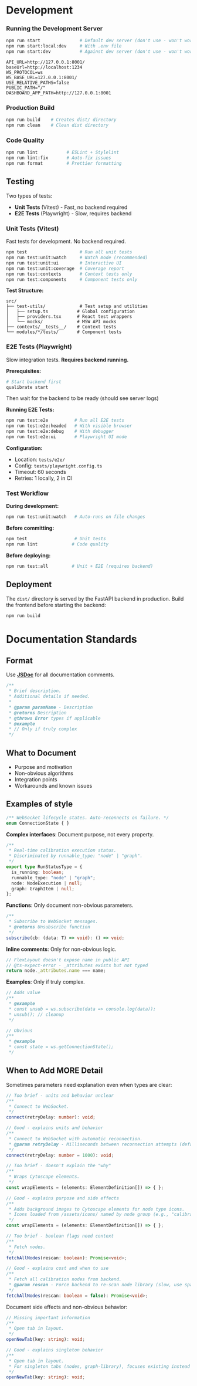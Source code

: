 # Development

### Running the Development Server

```bash
npm run start               # Default dev server (don't use - won't work with backend)
npm run start:local:dev     # With .env file
npm run start:dev           # Against dev server (don't use - won't work with backend)
```

```env
API_URL=http://127.0.0.1:8001/
baseUrl=http://localhost:1234
WS_PROTOCOL=ws
WS_BASE_URL=127.0.0.1:8001/
USE_RELATIVE_PATHS=false
PUBLIC_PATH="/"
DASHBOARD_APP_PATH=http://127.0.0.1:8001
```

### Production Build

```bash
npm run build    # Creates dist/ directory
npm run clean    # Clean dist directory
```

### Code Quality

```bash
npm run lint           # ESLint + Stylelint
npm run lint:fix       # Auto-fix issues
npm run format         # Prettier formatting
```

## Testing

Two types of tests:
- **Unit Tests** (Vitest) - Fast, no backend required
- **E2E Tests** (Playwright) - Slow, requires backend

### Unit Tests (Vitest)

Fast tests for development. No backend required.

```bash
npm test                    # Run all unit tests
npm run test:unit:watch     # Watch mode (recommended)
npm run test:unit:ui        # Interactive UI
npm run test:unit:coverage  # Coverage report
npm run test:contexts       # Context tests only
npm run test:components     # Component tests only
```

**Test Structure:**
```
src/
├── test-utils/             # Test setup and utilities
│   ├── setup.ts           # Global configuration
│   ├── providers.tsx      # React test wrappers
│   └── mocks/             # MSW API mocks
├── contexts/__tests__/    # Context tests
└── modules/*/tests/       # Component tests
```

### E2E Tests (Playwright)

Slow integration tests. **Requires backend running.**

**Prerequisites:**
```bash
# Start backend first
qualibrate start
```

Then wait for the backend to be ready (should see server logs)

**Running E2E Tests:**
```bash
npm run test:e2e          # Run all E2E tests
npm run test:e2e:headed   # With visible browser
npm run test:e2e:debug    # With debugger
npm run test:e2e:ui       # Playwright UI mode
```

**Configuration:**
- Location: `tests/e2e/`
- Config: `tests/playwright.config.ts`
- Timeout: 60 seconds
- Retries: 1 locally, 2 in CI

### Test Workflow

**During development:**
```bash
npm run test:unit:watch   # Auto-runs on file changes
```

**Before committing:**
```bash
npm test                  # Unit tests
npm run lint             # Code quality
```

**Before deploying:**
```bash
npm run test:all         # Unit + E2E (requires backend)
```

## Deployment

The `dist/` directory is served by the FastAPI backend in production. Build the frontend before starting the backend:

```bash
npm run build
```


# Documentation Standards

## Format

Use **[JSDoc](https://jsdoc.app/)** for all documentation comments.

```typescript
/**
 * Brief description.
 * Additional details if needed.
 *
 * @param paramName - Description
 * @returns Description
 * @throws Error types if applicable
 * @example
 * // Only if truly complex
 */
```

## What to Document

- Purpose and motivation
- Non-obvious algorithms
- Integration points
- Workarounds and known issues

## Examples of style

```typescript
/** WebSocket lifecycle states. Auto-reconnects on failure. */
enum ConnectionState { }
```

**Complex interfaces**: Document purpose, not every property.

```typescript
/**
 * Real-time calibration execution status.
 * Discriminated by runnable_type: "node" | "graph".
 */
export type RunStatusType = {
  is_running: boolean;
  runnable_type: "node" | "graph";
  node: NodeExecution | null;
  graph: GraphItem | null;
};
```

**Functions**: Only document non-obvious parameters.

```typescript
/**
 * Subscribe to WebSocket messages.
 * @returns Unsubscribe function
 */
subscribe(cb: (data: T) => void): () => void;
```

**Inline comments**: Only for non-obvious logic.

```typescript
// FlexLayout doesn't expose name in public API
// @ts-expect-error - _attributes exists but not typed
return node._attributes.name === name;
```

**Examples**: Only if truly complex.

```typescript
// Adds value
/**
 * @example
 * const unsub = ws.subscribe(data => console.log(data));
 * unsub(); // cleanup
 */

// Obvious
/**
 * @example
 * const state = ws.getConnectionState();
 */
```

## When to Add MORE Detail

Sometimes parameters need explanation even when types are clear:

```typescript
// Too brief - units and behavior unclear
/**
 * Connect to WebSocket.
 */
connect(retryDelay: number): void;

// Good - explains units and behavior
/**
 * Connect to WebSocket with automatic reconnection.
 * @param retryDelay - Milliseconds between reconnection attempts (default: 1000)
 */
connect(retryDelay: number = 1000): void;
```

```typescript
// Too brief - doesn't explain the "why"
/**
 * Wraps Cytoscape elements.
 */
const wrapElements = (elements: ElementDefinition[]) => { };

// Good - explains purpose and side effects
/**
 * Adds background images to Cytoscape elements for node type icons.
 * Icons loaded from /assets/icons/ named by node group (e.g., "calibration.svg").
 */
const wrapElements = (elements: ElementDefinition[]) => { };
```

```typescript
// Too brief - boolean flags need context
/**
 * Fetch nodes.
 */
fetchAllNodes(rescan: boolean): Promise<void>;

// Good - explains cost and when to use
/**
 * Fetch all calibration nodes from backend.
 * @param rescan - Force backend to re-scan node library (slow, use sparingly)
 */
fetchAllNodes(rescan: boolean = false): Promise<void>;
```

Document side effects and non-obvious behavior:

```typescript
// Missing important information
/**
 * Open tab in layout.
 */
openNewTab(key: string): void;

// Good - explains singleton behavior
/**
 * Open tab in layout.
 * For singleton tabs (nodes, graph-library), focuses existing instead of creating duplicate.
 */
openNewTab(key: string): void;
```
